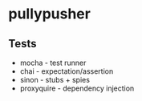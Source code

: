 # pullypusher

## Tests
+ mocha - test runner
+ chai - expectation/assertion
+ sinon - stubs + spies
+ proxyquire - dependency injection
